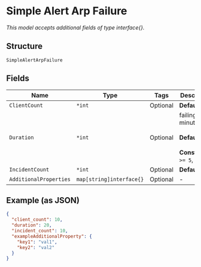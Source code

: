 
# Simple Alert Arp Failure

*This model accepts additional fields of type interface{}.*

## Structure

`SimpleAlertArpFailure`

## Fields

| Name | Type | Tags | Description |
|  --- | --- | --- | --- |
| `ClientCount` | `*int` | Optional | **Default**: `10` |
| `Duration` | `*int` | Optional | failing within minutes<br><br>**Default**: `20`<br><br>**Constraints**: `>= 5`, `<= 60` |
| `IncidentCount` | `*int` | Optional | **Default**: `10` |
| `AdditionalProperties` | `map[string]interface{}` | Optional | - |

## Example (as JSON)

```json
{
  "client_count": 10,
  "duration": 20,
  "incident_count": 10,
  "exampleAdditionalProperty": {
    "key1": "val1",
    "key2": "val2"
  }
}
```

